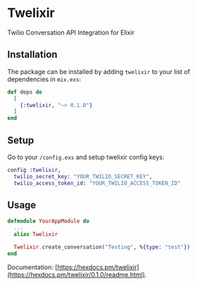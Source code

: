 # Twelixir

Twilio Conversation API Integration for Elixir

## Installation

The package can be installed by adding `twelixir` to your list of dependencies in `mix.exs`:

```elixir
def deps do
  [
    {:twelixir, "~> 0.1.0"}
  ]
end
```

## Setup 

Go to your  `/config.exs` and setup twelixir config keys:

```elixir
config :twelixir,
  twilio_secret_key: "YOUR_TWILIO_SECRET_KEY",
  twilio_access_token_id: "YOUR_TWILIO_ACCESS_TOKEN_ID"
```

## Usage 

```elixir
defmodule YourAppModule do
  ...
  alias Twelixir

  Twelixir.create_conversation("Testing", %{type: "test"})
end
```

Documentation: [https://hexdocs.pm/twelixir](https://hexdocs.pm/twelixir/0.1.0/readme.html).

